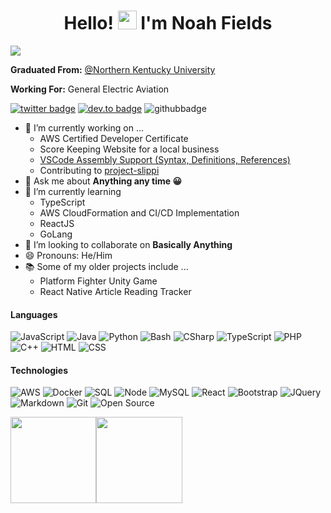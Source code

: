 <h1 align="center">Hello! <img src="https://media.giphy.com/media/hvRJCLFzcasrR4ia7z/giphy.gif" width="30px"> I'm Noah Fields</h1>


![](https://komarev.com/ghpvc/?username=ogoodness&color=green)

**Graduated From:** [@Northern Kentucky University](https://www.nku.edu)

**Working For:** General Electric Aviation

[![twitter badge](https://img.shields.io/badge/-@NoahFields_-%231FA1F1?style=flat&logo=twitter&logoColor=white)](https://twitter.com/NoahFields_)
[![dev.to badge](https://img.shields.io/badge/-Noah_Fields-%230177B5?style=flat&logo=linkedin)](https://www.linkedin.com/in/-NoahFields)
![githubbadge](https://img.shields.io/github/followers/OGoodness?style=social)

- 🔭 I’m currently working on ...
  - AWS Certified Developer Certificate
  - Score Keeping Website for a local business
  - [VSCode Assembly Support (Syntax, Definitions, References)](https://github.com/OGoodness/VSCode-PowerPC-Syntax)
  - Contributing to [project-slippi](https://github.com/project-slippi)
- 💬 Ask me about **Anything any time 😀**
- 🌱 I’m currently learning 
  - TypeScript
  - AWS CloudFormation and CI/CD Implementation
  - ReactJS
  - GoLang
- 👯 I’m looking to collaborate on **Basically Anything**
- 😄 Pronouns: He/Him
- 📚 Some of my older projects include ...
  - Platform Fighter Unity Game
  - React Native Article Reading Tracker



#### Languages

![JavaScript](https://img.shields.io/badge/-JavaScript-fff?&logo=JavaScript&logoColor=ddc508)
![Java](https://img.shields.io/badge/-Java-fff?&logo=Java&logoColor=007396)
![Python](https://img.shields.io/badge/-Python-fff?&logo=python&logoColor=green)
![Bash](https://img.shields.io/badge/-Bash-fff?&logo=Linux&logoColor=black)
![CSharp](https://img.shields.io/badge/-CSharp-fff?&logo=c-sharp&logoColor=blue)
![TypeScript](https://img.shields.io/badge/-TypeScript-fff?&logo=TypeScript&logoColor=007ACC)
![PHP](https://img.shields.io/badge/-PHP-fff?&logo=PHP)
![C++](https://img.shields.io/badge/-C++-fff?&logo=c%2b%2b&logoColor=00599C)
![HTML](https://img.shields.io/badge/-HTML-fff?&logo=HTML5)
![CSS](https://img.shields.io/badge/-CSS-fff?&logo=CSS3&logoColor=blue)


#### Technologies
![AWS](https://img.shields.io/badge/-AWS-fff?&logo=Amazon-AWS&logoColor=232F3E)
![Docker](https://img.shields.io/badge/-Docker-fff?style=flat&logo=Docker)
![SQL](https://img.shields.io/badge/-SQL-fff?style=flat&logo=Microsoft-SQL-Server&logoColor=blue)
![Node](https://img.shields.io/badge/-Node-fff?style=flat&logo=node.js)
![MySQL](https://img.shields.io/badge/-MySQL-fff?style=flat&logo=mysql)
![React](https://img.shields.io/badge/-React-fff?style=flat&logo=react&logoColor=0078D7)
![Bootstrap](https://img.shields.io/badge/-Bootstrap-fff?style=flat&logo=bootstrap&logoColor=563D7C)
![JQuery](https://img.shields.io/badge/-JQuery-fff?style=flat&logo=jquery&logoColor=blue)
![Markdown](https://img.shields.io/badge/-Markdown-fff?style=flat&logo=markdown&logoColor=black)
![Git](https://img.shields.io/badge/-Git-fff?style=flat&logo=git)
![Open Source](https://img.shields.io/badge/-Open%20Source-fff?style=flat&logo=open-source-Initiative)



<!-- <a href="https://www.input-fields.com/"> -->
  <img height="137.3px" src="https://github-readme-stats.vercel.app/api?username=ogoodness&hide_title=true&hide_border=true&show_icons=true&include_all_commits=true&count_private=true&line_height=21&text_color=000&icon_color=000&theme=graywhite" /><!-- wi*quL3fcV --><img height="137.3px" src="https://github-readme-stats.vercel.app/api/top-langs/?username=ogoodness&hide=html&hide_title=true&hide_border=true&layout=compact&langs_count=7&exclude_repo=comp426&text_color=000&icon_color=ffftheme=graywhite" />
<!-- </a> -->





<!--
**OGoodness/OGoodness** is a ✨ _special_ ✨ repository because its `README.md` (this file) appears on your GitHub profile.

Here are some ideas to get you started:

- 🔭 I’m currently working on ...
- 🌱 I’m currently learning ...
- 👯 I’m looking to collaborate on ...
- 🤔 I’m looking for help with ...
- 💬 Ask me about ...
- 📫 How to reach me: ...
- 😄 Pronouns: ...
- ⚡ Fun fact: ...
-->
